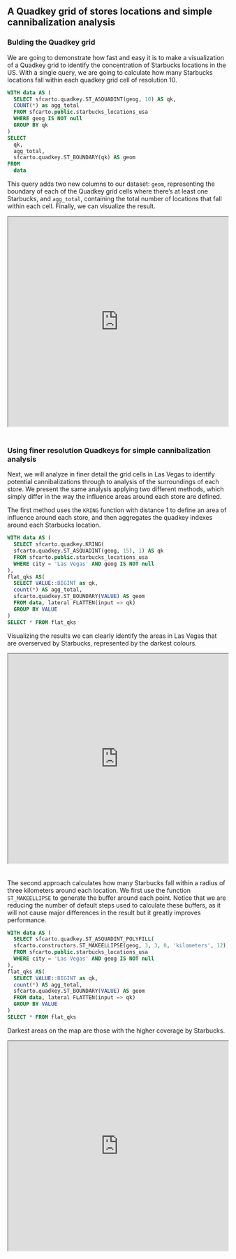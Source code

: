 ## A Quadkey grid of stores locations and simple cannibalization analysis

### Bulding the Quadkey grid

We are going to demonstrate how fast and easy it is to make a visualization of a Quadkey grid to identify the concentration of Starbucks locations in the US.
With a single query, we are going to calculate how many Starbucks locations fall within each quadkey grid cell of resolution 10.

```sql
WITH data AS (
  SELECT sfcarto.quadkey.ST_ASQUADINT(geog, 10) AS qk,
  COUNT(*) as agg_total
  FROM sfcarto.public.starbucks_locations_usa
  WHERE geog IS NOT null
  GROUP BY qk
)
SELECT
  qk, 
  agg_total,
  sfcarto.quadkey.ST_BOUNDARY(qk) AS geom
FROM
  data
```

This query adds two new columns to our dataset: `geom`, representing the boundary of each of the Quadkey grid cells where there’s at least one Starbucks, and `agg_total`, containing the total number of locations that fall within each cell. Finally, we can visualize the result. 

<iframe height=480px width=100% style='margin-bottom:20px' src="https://public.carto.com/builder/ad949347-876c-4ea0-88df-e4113e5dcc91" title="Starbucks locations in the US aggregated in an quadkey grid of resolution 10."></iframe>

### Using finer resolution Quadkeys for simple cannibalization analysis

Next, we will analyze in finer detail the grid cells in Las Vegas to identify potential cannibalizations through to analysis of the surroundings of each store. We present the same analysis applying two different methods, which simply differ in the way the influence areas around each store are defined.

The first method uses the `KRING` function with distance 1 to define an area of influence around each store, and then aggregates the quadkey indexes around each Starbucks location.

```sql
WITH data AS (
  SELECT sfcarto.quadkey.KRING(
  sfcarto.quadkey.ST_ASQUADINT(geog, 15), 1) AS qk
  FROM sfcarto.public.starbucks_locations_usa
  WHERE city = 'Las Vegas' AND geog IS NOT null
),
flat_qks AS(
  SELECT VALUE::BIGINT as qk,
  count(*) AS agg_total, 
  sfcarto.quadkey.ST_BOUNDARY(VALUE) AS geom
  FROM data, lateral FLATTEN(input => qk)
  GROUP BY VALUE
)
SELECT * FROM flat_qks
```

Visualizing the results we can clearly identify the areas in Las Vegas that are overserved by Starbucks, represented by the darkest colours.

<iframe height=480px width=100% style='margin-bottom:20px' src="https://public.carto.com/builder/2834aa81-96c0-4e00-b5bb-5a92c85a1caa" title="Starbucks locations around Las Vegas aggregated in an Quadkey grid of resolution 15 by using krings."></iframe>

The second approach calculates how many Starbucks fall within a radius of three kilometers around each location. We first use the function `ST_MAKEELLIPSE` to generate the buffer around each point. Notice that we are reducing the number of default steps used to calculate these buffers, as it will not cause major differences in the result but it greatly improves performance.

```sql
WITH data AS (
  SELECT sfcarto.quadkey.ST_ASQUADINT_POLYFILL(
  sfcarto.constructors.ST_MAKEELLIPSE(geog, 3, 3, 0, 'kilometers', 12), 15) AS qk
  FROM sfcarto.public.starbucks_locations_usa
  WHERE city = 'Las Vegas' AND geog IS NOT null
),
flat_qks AS(
  SELECT VALUE::BIGINT as qk,
  count(*) AS agg_total, 
  sfcarto.quadkey.ST_BOUNDARY(VALUE) AS geom
  FROM data, lateral FLATTEN(input => qk)
  GROUP BY VALUE
)
SELECT * FROM flat_qks
```

Darkest areas on the map are those with the higher coverage by Starbucks.

<iframe height=480px width=100% style='margin-bottom:20px' src="https://public.carto.com/builder/6f911e00-6328-47a8-8145-92a0f9f2d24c" title="Starbucks locations around Las Vegas aggregated in an Quadkey grid of resolution 15 by using ellipses."></iframe>